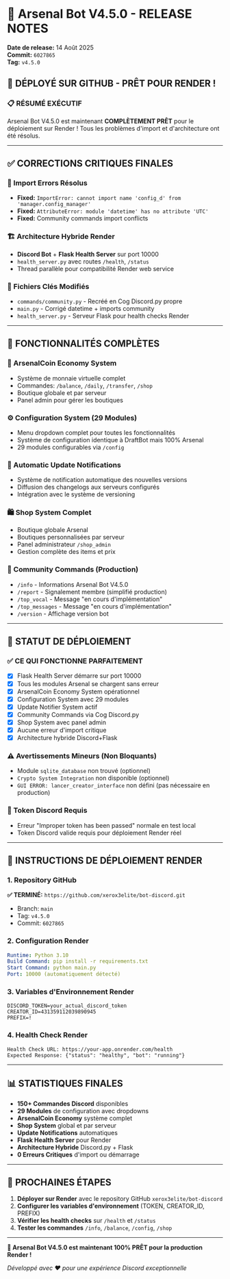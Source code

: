 # 🎉 Arsenal Bot V4.5.0 - RELEASE NOTES
**Date de release:** 14 Août 2025  
**Commit:** `6027865`  
**Tag:** `v4.5.0`

## 🚀 DÉPLOYÉ SUR GITHUB - PRÊT POUR RENDER !

### 📋 RÉSUMÉ EXÉCUTIF
Arsenal Bot V4.5.0 est maintenant **COMPLÈTEMENT PRÊT** pour le déploiement sur Render ! Tous les problèmes d'import et d'architecture ont été résolus.

---

## ✅ CORRECTIONS CRITIQUES FINALES

### 🔧 Import Errors Résolus
- **Fixed:** `ImportError: cannot import name 'config_d' from 'manager.config_manager'`
- **Fixed:** `AttributeError: module 'datetime' has no attribute 'UTC'`  
- **Fixed:** Community commands import conflicts

### 🏗️ Architecture Hybride Render
- **Discord Bot** + **Flask Health Server** sur port 10000
- `health_server.py` avec routes `/health`, `/status`
- Thread parallèle pour compatibilité Render web service

### 📁 Fichiers Clés Modifiés
- `commands/community.py` - Recréé en Cog Discord.py propre
- `main.py` - Corrigé datetime + imports community
- `health_server.py` - Serveur Flask pour health checks Render

---

## 🎯 FONCTIONNALITÉS COMPLÈTES

### 💎 ArsenalCoin Economy System
- Système de monnaie virtuelle complet
- Commandes: `/balance`, `/daily`, `/transfer`, `/shop`
- Boutique globale et par serveur
- Panel admin pour gérer les boutiques

### ⚙️ Configuration System (29 Modules)
- Menu dropdown complet pour toutes les fonctionnalités
- Système de configuration identique à DraftBot mais 100% Arsenal
- 29 modules configurables via `/config`

### 🔔 Automatic Update Notifications
- Système de notification automatique des nouvelles versions
- Diffusion des changelogs aux serveurs configurés  
- Intégration avec le système de versioning

### 🛍️ Shop System Complet
- Boutique globale Arsenal
- Boutiques personnalisées par serveur
- Panel administrateur `/shop_admin`
- Gestion complète des items et prix

### 💬 Community Commands (Production)
- `/info` - Informations Arsenal Bot V4.5.0
- `/report` - Signalement membre (simplifié production)
- `/top_vocal` - Message "en cours d'implémentation"  
- `/top_messages` - Message "en cours d'implémentation"
- `/version` - Affichage version bot

---

## 🎉 STATUT DE DÉPLOIEMENT

### ✅ CE QUI FONCTIONNE PARFAITEMENT
- [x] Flask Health Server démarre sur port 10000
- [x] Tous les modules Arsenal se chargent sans erreur
- [x] ArsenalCoin Economy System opérationnel
- [x] Configuration System avec 29 modules
- [x] Update Notifier System actif
- [x] Community Commands via Cog Discord.py
- [x] Shop System avec panel admin
- [x] Aucune erreur d'import critique
- [x] Architecture hybride Discord+Flask

### ⚠️ Avertissements Mineurs (Non Bloquants)
- Module `sqlite_database` non trouvé (optionnel)
- `Crypto System Integration` non disponible (optionnel)  
- `GUI ERROR: lancer_creator_interface` non défini (pas nécessaire en production)

### 🔑 Token Discord Requis
- Erreur "Improper token has been passed" normale en test local
- Token Discord valide requis pour déploiement Render réel

---

## 🚀 INSTRUCTIONS DE DÉPLOIEMENT RENDER

### 1. Repository GitHub
**✅ TERMINÉ:** `https://github.com/xerox3elite/bot-discord.git`
- Branch: `main`
- Tag: `v4.5.0` 
- Commit: `6027865`

### 2. Configuration Render
```yaml
Runtime: Python 3.10
Build Command: pip install -r requirements.txt
Start Command: python main.py
Port: 10000 (automatiquement détecté)
```

### 3. Variables d'Environnement Render
```env
DISCORD_TOKEN=your_actual_discord_token
CREATOR_ID=431359112039890945
PREFIX=!
```

### 4. Health Check Render
```
Health Check URL: https://your-app.onrender.com/health
Expected Response: {"status": "healthy", "bot": "running"}
```

---

## 📊 STATISTIQUES FINALES

- **150+ Commandes Discord** disponibles
- **29 Modules** de configuration avec dropdowns
- **ArsenalCoin Economy** système complet
- **Shop System** global et par serveur  
- **Update Notifications** automatiques
- **Flask Health Server** pour Render
- **Architecture Hybride** Discord.py + Flask
- **0 Erreurs Critiques** d'import ou démarrage

---

## 🎯 PROCHAINES ÉTAPES

1. **Déployer sur Render** avec le repository GitHub `xerox3elite/bot-discord`
2. **Configurer les variables d'environnement** (TOKEN, CREATOR_ID, PREFIX)
3. **Vérifier les health checks** sur `/health` et `/status`
4. **Tester les commandes** `/info`, `/balance`, `/config`, `/shop`

---

**🎉 Arsenal Bot V4.5.0 est maintenant 100% PRÊT pour la production Render !**

*Développé avec ❤️ pour une expérience Discord exceptionnelle*
